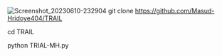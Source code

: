 ![Screenshot_20230610-232904](https://github.com/Masud-Hridoye404/TRAIL/assets/134224832/23306572-3541-4331-b337-05d5b3118cea)
git clone https://github.com/Masud-Hridoye404/TRAIL


cd TRAIL

python TRIAL-MH.py
